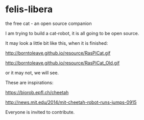 # felis-libera
the free cat - an open source companion

I am trying to build a cat-robot, it is all going to be open source.

It may look a little bit like this, when it is finished:

http://borntoleave.github.io/resource/RasPiCat.gif

http://borntoleave.github.io/resource/RasPiCat_Old.gif

or it may not, we will see.

These are inspirations:

https://biorob.epfl.ch/cheetah

http://news.mit.edu/2014/mit-cheetah-robot-runs-jumps-0915

Everyone is invited to contribute.

